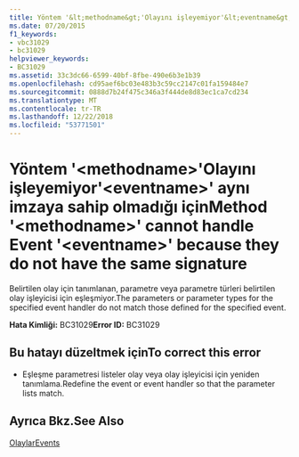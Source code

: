 ```yaml
---
title: Yöntem '&lt;methodname&gt;'Olayını işleyemiyor'&lt;eventname&gt;' aynı imzaya sahip olmadığı için
ms.date: 07/20/2015
f1_keywords:
- vbc31029
- bc31029
helpviewer_keywords:
- BC31029
ms.assetid: 33c3dc66-6599-40bf-8fbe-490e6b3e1b39
ms.openlocfilehash: cd95aef6bc03e483b3c59cc2147c01fa159484e7
ms.sourcegitcommit: 0888d7b24f475c346a3f444de8d83ec1ca7cd234
ms.translationtype: MT
ms.contentlocale: tr-TR
ms.lasthandoff: 12/22/2018
ms.locfileid: "53771501"
---
```

# <a name="method-ltmethodnamegt-cannot-handle-event-lteventnamegt-because-they-do-not-have-the-same-signature"></a><span data-ttu-id="f51b1-102">Yöntem '&lt;methodname&gt;'Olayını işleyemiyor'&lt;eventname&gt;' aynı imzaya sahip olmadığı için</span><span class="sxs-lookup"><span data-stu-id="f51b1-102">Method '&lt;methodname&gt;' cannot handle Event '&lt;eventname&gt;' because they do not have the same signature</span></span>
<span data-ttu-id="f51b1-103">Belirtilen olay için tanımlanan, parametre veya parametre türleri belirtilen olay işleyicisi için eşleşmiyor.</span><span class="sxs-lookup"><span data-stu-id="f51b1-103">The parameters or parameter types for the specified event handler do not match those defined for the specified event.</span></span>  
  
 <span data-ttu-id="f51b1-104">**Hata Kimliği:** BC31029</span><span class="sxs-lookup"><span data-stu-id="f51b1-104">**Error ID:** BC31029</span></span>  
  
## <a name="to-correct-this-error"></a><span data-ttu-id="f51b1-105">Bu hatayı düzeltmek için</span><span class="sxs-lookup"><span data-stu-id="f51b1-105">To correct this error</span></span>  
  
-   <span data-ttu-id="f51b1-106">Eşleşme parametresi listeler olay veya olay işleyicisi için yeniden tanımlama.</span><span class="sxs-lookup"><span data-stu-id="f51b1-106">Redefine the event or event handler so that the parameter lists match.</span></span>  
  
## <a name="see-also"></a><span data-ttu-id="f51b1-107">Ayrıca Bkz.</span><span class="sxs-lookup"><span data-stu-id="f51b1-107">See Also</span></span>  
 [<span data-ttu-id="f51b1-108">Olaylar</span><span class="sxs-lookup"><span data-stu-id="f51b1-108">Events</span></span>](../../visual-basic/programming-guide/language-features/events/index.md)
